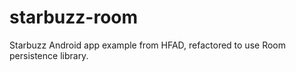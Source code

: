 # starbuzz-room
Starbuzz Android app example from HFAD, refactored to use Room persistence library.
